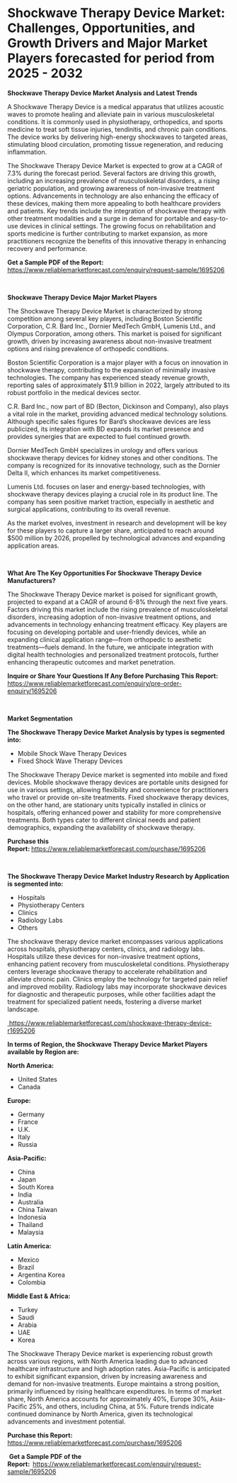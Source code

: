 <p><h1>Shockwave Therapy Device Market: Challenges, Opportunities, and Growth Drivers and Major Market Players forecasted for period from 2025 - 2032</h1></p><p><strong>Shockwave Therapy Device Market Analysis and Latest Trends</strong></p>
<p><p>A Shockwave Therapy Device is a medical apparatus that utilizes acoustic waves to promote healing and alleviate pain in various musculoskeletal conditions. It is commonly used in physiotherapy, orthopedics, and sports medicine to treat soft tissue injuries, tendinitis, and chronic pain conditions. The device works by delivering high-energy shockwaves to targeted areas, stimulating blood circulation, promoting tissue regeneration, and reducing inflammation.</p><p>The Shockwave Therapy Device Market is expected to grow at a CAGR of 7.3% during the forecast period. Several factors are driving this growth, including an increasing prevalence of musculoskeletal disorders, a rising geriatric population, and growing awareness of non-invasive treatment options. Advancements in technology are also enhancing the efficacy of these devices, making them more appealing to both healthcare providers and patients. Key trends include the integration of shockwave therapy with other treatment modalities and a surge in demand for portable and easy-to-use devices in clinical settings. The growing focus on rehabilitation and sports medicine is further contributing to market expansion, as more practitioners recognize the benefits of this innovative therapy in enhancing recovery and performance.</p></p>
<p><strong>Get a Sample PDF of the Report:&nbsp;</strong> <a href="https://www.reliablemarketforecast.com/enquiry/request-sample/1695206?utm_campaign=3169&utm_medium=2&utm_source=Github&utm_content=ia&utm_term=13042025&utm_id=shockwave-therapy-device">https://www.reliablemarketforecast.com/enquiry/request-sample/1695206</a></p>
<p>&nbsp;</p>
<p><strong>Shockwave Therapy Device Major Market Players</strong></p>
<p><p>The Shockwave Therapy Device Market is characterized by strong competition among several key players, including Boston Scientific Corporation, C.R. Bard Inc., Dornier MedTech GmbH, Lumenis Ltd., and Olympus Corporation, among others. This market is poised for significant growth, driven by increasing awareness about non-invasive treatment options and rising prevalence of orthopedic conditions.</p><p>Boston Scientific Corporation is a major player with a focus on innovation in shockwave therapy, contributing to the expansion of minimally invasive technologies. The company has experienced steady revenue growth, reporting sales of approximately $11.9 billion in 2022, largely attributed to its robust portfolio in the medical devices sector.</p><p>C.R. Bard Inc., now part of BD (Becton, Dickinson and Company), also plays a vital role in the market, providing advanced medical technology solutions. Although specific sales figures for Bard’s shockwave devices are less publicized, its integration with BD expands its market presence and provides synergies that are expected to fuel continued growth.</p><p>Dornier MedTech GmbH specializes in urology and offers various shockwave therapy devices for kidney stones and other conditions. The company is recognized for its innovative technology, such as the Dornier Delta II, which enhances its market competitiveness.</p><p>Lumenis Ltd. focuses on laser and energy-based technologies, with shockwave therapy devices playing a crucial role in its product line. The company has seen positive market traction, especially in aesthetic and surgical applications, contributing to its overall revenue.</p><p>As the market evolves, investment in research and development will be key for these players to capture a larger share, anticipated to reach around $500 million by 2026, propelled by technological advances and expanding application areas.</p></p>
<p>&nbsp;</p>
<p><strong>What Are The Key Opportunities For Shockwave Therapy Device Manufacturers?</strong></p>
<p><p>The Shockwave Therapy Device market is poised for significant growth, projected to expand at a CAGR of around 6-8% through the next five years. Factors driving this market include the rising prevalence of musculoskeletal disorders, increasing adoption of non-invasive treatment options, and advancements in technology enhancing treatment efficacy. Key players are focusing on developing portable and user-friendly devices, while an expanding clinical application range—from orthopedic to aesthetic treatments—fuels demand. In the future, we anticipate integration with digital health technologies and personalized treatment protocols, further enhancing therapeutic outcomes and market penetration.</p></p>
<p><strong>Inquire or Share Your Questions If Any Before Purchasing This Report:</strong> <a href="https://www.reliablemarketforecast.com/enquiry/pre-order-enquiry/1695206?utm_campaign=3169&utm_medium=2&utm_source=Github&utm_content=ia&utm_term=13042025&utm_id=shockwave-therapy-device">https://www.reliablemarketforecast.com/enquiry/pre-order-enquiry/1695206</a></p>
<p>&nbsp;</p>
<p><strong>Market Segmentation</strong></p>
<p><strong>The Shockwave Therapy Device Market Analysis by types is segmented into:</strong></p>
<p><ul><li>Mobile Shock Wave Therapy Devices</li><li>Fixed Shock Wave Therapy Devices</li></ul></p>
<p><p>The Shockwave Therapy Device market is segmented into mobile and fixed devices. Mobile shockwave therapy devices are portable units designed for use in various settings, allowing flexibility and convenience for practitioners who travel or provide on-site treatments. Fixed shockwave therapy devices, on the other hand, are stationary units typically installed in clinics or hospitals, offering enhanced power and stability for more comprehensive treatments. Both types cater to different clinical needs and patient demographics, expanding the availability of shockwave therapy.</p></p>
<p><strong>Purchase this Report:&nbsp;</strong><a href="https://www.reliablemarketforecast.com/purchase/1695206?utm_campaign=3169&utm_medium=2&utm_source=Github&utm_content=ia&utm_term=13042025&utm_id=shockwave-therapy-device">https://www.reliablemarketforecast.com/purchase/1695206</a></p>
<p>&nbsp;</p>
<p><strong>The Shockwave Therapy Device Market Industry Research by Application is segmented into:</strong></p>
<p><ul><li>Hospitals</li><li>Physiotherapy Centers</li><li>Clinics</li><li>Radiology Labs</li><li>Others</li></ul></p>
<p><p>The shockwave therapy device market encompasses various applications across hospitals, physiotherapy centers, clinics, and radiology labs. Hospitals utilize these devices for non-invasive treatment options, enhancing patient recovery from musculoskeletal conditions. Physiotherapy centers leverage shockwave therapy to accelerate rehabilitation and alleviate chronic pain. Clinics employ the technology for targeted pain relief and improved mobility. Radiology labs may incorporate shockwave devices for diagnostic and therapeutic purposes, while other facilities adapt the treatment for specialized patient needs, fostering a diverse market landscape.</p></p>
<p><a href="https://www.reliablemarketforecast.com/shockwave-therapy-device-r1695206?utm_campaign=3169&utm_medium=2&utm_source=Github&utm_content=ia&utm_term=13042025&utm_id=shockwave-therapy-device">&nbsp;https://www.reliablemarketforecast.com/shockwave-therapy-device-r1695206</a></p>
<p><strong>In terms of Region, the Shockwave Therapy Device Market Players available by Region are:</strong></p>
<p>
    <p> <strong> North America: </strong>
        <ul>
            <li>United States</li>
            <li>Canada</li>
        </ul>
        </p> 
    <p> <strong> Europe: </strong>
        <ul>
            <li>Germany</li>
            <li>France</li>
            <li>U.K.</li>
            <li>Italy</li>
            <li>Russia</li>
        </ul>
        </p> 
    <p> <strong> Asia-Pacific: </strong>
        <ul>
            <li>China</li>
            <li>Japan</li>
            <li>South Korea</li>
            <li>India</li>
            <li>Australia</li>
            <li>China Taiwan</li>
            <li>Indonesia</li>
            <li>Thailand</li>
            <li>Malaysia</li>
        </ul>
        </p> 
    <p> <strong> Latin America: </strong>
        <ul>
            <li>Mexico</li>
            <li>Brazil</li>
            <li>Argentina Korea</li>
            <li>Colombia</li>
        </ul>
        </p> 
    <p> <strong> Middle East & Africa: </strong>
        <ul>
            <li>Turkey</li>
            <li>Saudi</li>
            <li>Arabia</li>
            <li>UAE</li>
            <li>Korea</li>
        </ul>
    </p>
    </p>
<p><p>The Shockwave Therapy Device market is experiencing robust growth across various regions, with North America leading due to advanced healthcare infrastructure and high adoption rates. Asia-Pacific is anticipated to exhibit significant expansion, driven by increasing awareness and demand for non-invasive treatments. Europe maintains a strong position, primarily influenced by rising healthcare expenditures. In terms of market share, North America accounts for approximately 40%, Europe 30%, Asia-Pacific 25%, and others, including China, at 5%. Future trends indicate continued dominance by North America, given its technological advancements and investment potential.</p></p>
<p><strong>Purchase this Report: </strong><a href="https://www.reliablemarketforecast.com/purchase/1695206?utm_campaign=3169&utm_medium=2&utm_source=Github&utm_content=ia&utm_term=13042025&utm_id=shockwave-therapy-device">https://www.reliablemarketforecast.com/purchase/1695206</a></p>
<p>&nbsp;<strong>Get a Sample PDF of the Report:&nbsp;&nbsp;</strong><a href="https://www.reliablemarketforecast.com/enquiry/request-sample/1695206?utm_campaign=3169&utm_medium=2&utm_source=Github&utm_content=ia&utm_term=13042025&utm_id=shockwave-therapy-device">https://www.reliablemarketforecast.com/enquiry/request-sample/1695206</a></p>
<p><strong></strong></p>
<p><p></p><p></p><p></p></p>